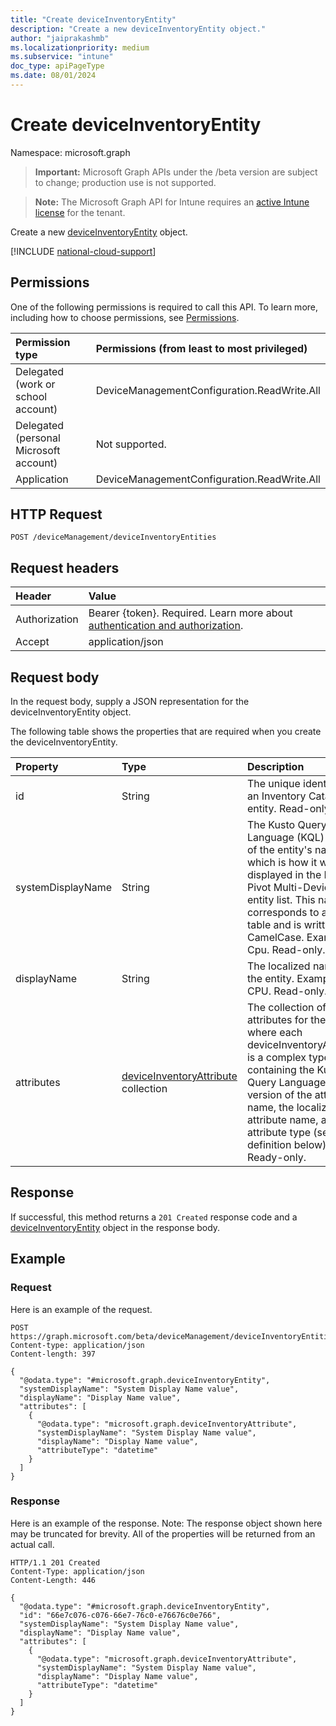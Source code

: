 ```yaml
---
title: "Create deviceInventoryEntity"
description: "Create a new deviceInventoryEntity object."
author: "jaiprakashmb"
ms.localizationpriority: medium
ms.subservice: "intune"
doc_type: apiPageType
ms.date: 08/01/2024
---
```


# Create deviceInventoryEntity

Namespace: microsoft.graph

> **Important:** Microsoft Graph APIs under the /beta version are subject to change; production use is not supported.

> **Note:** The Microsoft Graph API for Intune requires an [active Intune license](https://go.microsoft.com/fwlink/?linkid=839381) for the tenant.

Create a new [deviceInventoryEntity](../resources/intune-multidevicepivotservice-deviceinventoryentity.md) object.

[!INCLUDE [national-cloud-support](../../includes/all-clouds.md)]

## Permissions
One of the following permissions is required to call this API. To learn more, including how to choose permissions, see [Permissions](/graph/permissions-reference).

|Permission type|Permissions (from least to most privileged)|
|:---|:---|
|Delegated (work or school account)|DeviceManagementConfiguration.ReadWrite.All|
|Delegated (personal Microsoft account)|Not supported.|
|Application|DeviceManagementConfiguration.ReadWrite.All|

## HTTP Request
<!-- {
  "blockType": "ignored"
}
-->
``` http
POST /deviceManagement/deviceInventoryEntities
```

## Request headers
|Header|Value|
|:---|:---|
|Authorization|Bearer {token}. Required. Learn more about [authentication and authorization](/graph/auth/auth-concepts).|
|Accept|application/json|

## Request body
In the request body, supply a JSON representation for the deviceInventoryEntity object.

The following table shows the properties that are required when you create the deviceInventoryEntity.

|Property|Type|Description|
|:---|:---|:---|
|id|String|The unique identifier of an Inventory Catalog entity. Read-only.|
|systemDisplayName|String|The Kusto Query Language (KQL) version of the entity's name, which is how it will be displayed in the Intune Pivot Multi-Device entity list. This name corresponds to a Kusto table and is written in CamelCase. Example: Cpu. Read-only.|
|displayName|String|The localized name of the entity. Example: CPU. Read-only.|
|attributes|[deviceInventoryAttribute](../resources/intune-multidevicepivotservice-deviceinventoryattribute.md) collection|The collection of attributes for the entity, where each deviceInventoryAttribute is a complex type containing the Kusto Query Language (KQL) version of the attribute's name, the localized attribute name, and the attribute type (see definition below). Ready-only.|



## Response
If successful, this method returns a `201 Created` response code and a [deviceInventoryEntity](../resources/intune-multidevicepivotservice-deviceinventoryentity.md) object in the response body.

## Example

### Request
Here is an example of the request.
``` http
POST https://graph.microsoft.com/beta/deviceManagement/deviceInventoryEntities
Content-type: application/json
Content-length: 397

{
  "@odata.type": "#microsoft.graph.deviceInventoryEntity",
  "systemDisplayName": "System Display Name value",
  "displayName": "Display Name value",
  "attributes": [
    {
      "@odata.type": "microsoft.graph.deviceInventoryAttribute",
      "systemDisplayName": "System Display Name value",
      "displayName": "Display Name value",
      "attributeType": "datetime"
    }
  ]
}
```

### Response
Here is an example of the response. Note: The response object shown here may be truncated for brevity. All of the properties will be returned from an actual call.
``` http
HTTP/1.1 201 Created
Content-Type: application/json
Content-Length: 446

{
  "@odata.type": "#microsoft.graph.deviceInventoryEntity",
  "id": "66e7c076-c076-66e7-76c0-e76676c0e766",
  "systemDisplayName": "System Display Name value",
  "displayName": "Display Name value",
  "attributes": [
    {
      "@odata.type": "microsoft.graph.deviceInventoryAttribute",
      "systemDisplayName": "System Display Name value",
      "displayName": "Display Name value",
      "attributeType": "datetime"
    }
  ]
}
```
